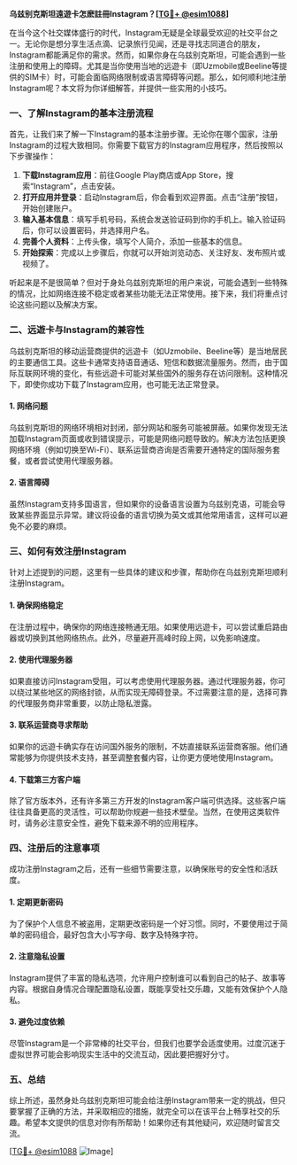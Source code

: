 **乌兹别克斯坦遠遊卡怎麽註冊Instagram？[[TG💪+ @esim1088](https://t.me/s/esim1088)]**

在当今这个社交媒体盛行的时代，Instagram无疑是全球最受欢迎的社交平台之一。无论你是想分享生活点滴、记录旅行见闻，还是寻找志同道合的朋友，Instagram都能满足你的需求。然而，如果你身在乌兹别克斯坦，可能会遇到一些注册和使用上的障碍。尤其是当你使用当地的远遊卡（即Uzmobile或Beeline等提供的SIM卡）时，可能会面临网络限制或语言障碍等问题。那么，如何顺利地注册Instagram呢？本文将为你详细解答，并提供一些实用的小技巧。

### 一、了解Instagram的基本注册流程

首先，让我们来了解一下Instagram的基本注册步骤。无论你在哪个国家，注册Instagram的过程大致相同。你需要下载官方的Instagram应用程序，然后按照以下步骤操作：

1. **下载Instagram应用**：前往Google Play商店或App Store，搜索“Instagram”，点击安装。
2. **打开应用并登录**：启动Instagram后，你会看到欢迎界面。点击“注册”按钮，开始创建账户。
3. **输入基本信息**：填写手机号码，系统会发送验证码到你的手机上。输入验证码后，你可以设置密码，并选择用户名。
4. **完善个人资料**：上传头像，填写个人简介，添加一些基本的信息。
5. **开始探索**：完成以上步骤后，你就可以开始浏览动态、关注好友、发布照片或视频了。

听起来是不是很简单？但对于身处乌兹别克斯坦的用户来说，可能会遇到一些特殊的情况，比如网络连接不稳定或者某些功能无法正常使用。接下来，我们将重点讨论这些问题以及解决方案。

### 二、远遊卡与Instagram的兼容性

乌兹别克斯坦的移动运营商提供的远遊卡（如Uzmobile、Beeline等）是当地居民的主要通信工具。这些卡通常支持语音通话、短信和数据流量服务。然而，由于国际互联网环境的变化，有些远遊卡可能对某些国外的服务存在访问限制。这种情况下，即使你成功下载了Instagram应用，也可能无法正常登录。

#### 1. 网络问题

乌兹别克斯坦的网络环境相对封闭，部分网站和服务可能被屏蔽。如果你发现无法加载Instagram页面或收到错误提示，可能是网络问题导致的。解决方法包括更换网络环境（例如切换至Wi-Fi）、联系运营商咨询是否需要开通特定的国际服务套餐，或者尝试使用代理服务器。

#### 2. 语言障碍

虽然Instagram支持多国语言，但如果你的设备语言设置为乌兹别克语，可能会导致某些界面显示异常。建议将设备的语言切换为英文或其他常用语言，这样可以避免不必要的麻烦。

### 三、如何有效注册Instagram

针对上述提到的问题，这里有一些具体的建议和步骤，帮助你在乌兹别克斯坦顺利注册Instagram。

#### 1. 确保网络稳定

在注册过程中，确保你的网络连接畅通无阻。如果使用远遊卡，可以尝试重启路由器或切换到其他网络热点。此外，尽量避开高峰时段上网，以免影响速度。

#### 2. 使用代理服务器

如果直接访问Instagram受阻，可以考虑使用代理服务器。通过代理服务器，你可以绕过某些地区的网络封锁，从而实现无障碍登录。不过需要注意的是，选择可靠的代理服务商非常重要，以防止隐私泄露。

#### 3. 联系运营商寻求帮助

如果你的远遊卡确实存在访问国外服务的限制，不妨直接联系运营商客服。他们通常能够为你提供技术支持，甚至调整套餐内容，让你更方便地使用Instagram。

#### 4. 下载第三方客户端

除了官方版本外，还有许多第三方开发的Instagram客户端可供选择。这些客户端往往具备更高的灵活性，可以帮助你规避一些技术壁垒。当然，在使用这类软件时，请务必注意安全性，避免下载来源不明的应用程序。

### 四、注册后的注意事项

成功注册Instagram之后，还有一些细节需要注意，以确保账号的安全性和活跃度。

#### 1. 定期更新密码

为了保护个人信息不被盗用，定期更改密码是一个好习惯。同时，不要使用过于简单的密码组合，最好包含大小写字母、数字及特殊字符。

#### 2. 注意隐私设置

Instagram提供了丰富的隐私选项，允许用户控制谁可以看到自己的帖子、故事等内容。根据自身情况合理配置隐私设置，既能享受社交乐趣，又能有效保护个人隐私。

#### 3. 避免过度依赖

尽管Instagram是一个非常棒的社交平台，但我们也要学会适度使用。过度沉迷于虚拟世界可能会影响现实生活中的交流互动，因此要把握好分寸。

### 五、总结

综上所述，虽然身处乌兹别克斯坦可能会给注册Instagram带来一定的挑战，但只要掌握了正确的方法，并采取相应的措施，就完全可以在该平台上畅享社交的乐趣。希望本文提供的信息对你有所帮助！如果你还有其他疑问，欢迎随时留言交流。

[[TG💪+ @esim1088](https://t.me/s/esim1088) ![Image](https://i.postimg.cc/4NQfJmqS/Snipaste-2025-05-13-00-14-12.png)]